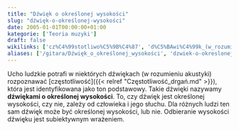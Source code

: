 ```yaml
---
title: "Dźwięk o określonej wysokości"
slug: "dźwięk-o-określonej-wysokości"
date: 2005-01-01T00:00:00+01:00
kategorie: ['Teoria muzyki']
draft: false
wikilinks: ['cz%C4%99stotliwo%C5%9B%C4%87', 'd%C5%BAwi%C4%99k_(w_rozumieniu_akustyki)']
aliases: ['/gitara/Dźwięk_o_określonej_wysokości', 'dzwiek-o-okreslonej-wysokosci']
---
```

Ucho ludzkie potrafi w niektórych dźwiękach (w rozumieniu
akustyki)<!-- link nie odnosił się do niczego: 'Dźwięk o określonej wysokości' ('content/książka/Dźwięk_o_określonej_wysokości.md') links to 'dźwięk_\\(w_rozumieniu_akustyki\\)' ('content/książka/dźwięk_\\(w_rozumieniu_akustyki\\).md') and that does not exist --> rozpoznawać
[częstotliwość]({{< relref "Częstotliwość_drgań.md" >}}), która jest identyfikowana
jako ton podstawowy. Takie dźwięki nazywamy **dźwiękami o określonej
wysokości**. To, czy dźwięk jest określonej wysokości, czy nie, zależy
od człowieka i jego słuchu. Dla różnych ludzi ten sam dźwięk może być
określonej wysokości, lub nie. Odbieranie wysokości dźwięku jest
subiektywnym wrażeniem.

